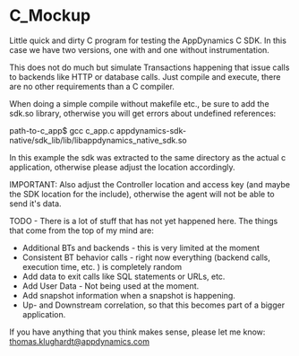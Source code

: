 # C_Mockup
Little quick and dirty C program for testing the AppDynamics C SDK. In this case we have two versions, one with and one without instrumentation.

This does not do much but simulate Transactions happening that issue calls to backends like HTTP or database calls.
Just compile and execute, there are no other requirements than a C compiler.

When doing a simple compile without makefile etc., be sure to add the sdk.so library, otherwise you will get errors about undefined references:

  path-to-c_app$ gcc c_app.c appdynamics-sdk-native/sdk_lib/lib/libappdynamics_native_sdk.so
  
In this example the sdk was extracted to the same directory as the actual c application, otherwise please adjust the location accordingly.

IMPORTANT: Also adjust the Controller location and access key (and maybe the SDK location for the include), otherwise the agent will not be able to send it's data.

TODO - 
There is a lot of stuff that has not yet happened here. The things that come from the top of my mind are:
- Additional BTs and backends - this is very limited at the moment
- Consistent BT behavior calls - right now everything (backend calls, execution time, etc. ) is completely random
- Add data to exit calls like SQL statements or URLs, etc.
- Add User Data - Not being used at the moment.
- Add snapshot information when a snapshot is happening.
- Up- and Downstream correlation, so that this becomes part of a bigger application.

If you have anything that you think makes sense, please let me know: thomas.klughardt@appdynamics.com
